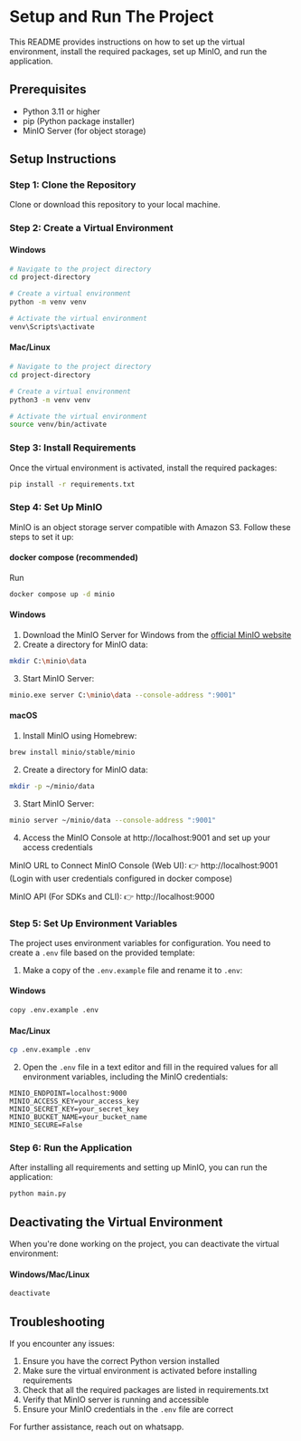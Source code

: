 # Setup and Run The Project

This README provides instructions on how to set up the virtual environment, install the required packages, set up MinIO, and run the application.

## Prerequisites

- Python 3.11 or higher
- pip (Python package installer)
- MinIO Server (for object storage)

## Setup Instructions

### Step 1: Clone the Repository

Clone or download this repository to your local machine.

### Step 2: Create a Virtual Environment

#### Windows
```bash
# Navigate to the project directory
cd project-directory

# Create a virtual environment
python -m venv venv

# Activate the virtual environment
venv\Scripts\activate
```

#### Mac/Linux
```bash
# Navigate to the project directory
cd project-directory

# Create a virtual environment
python3 -m venv venv

# Activate the virtual environment
source venv/bin/activate
```

### Step 3: Install Requirements

Once the virtual environment is activated, install the required packages:

```bash
pip install -r requirements.txt
```

### Step 4: Set Up MinIO

MinIO is an object storage server compatible with Amazon S3. Follow these steps to set it up:

#### docker compose (recommended)
Run
```bash
docker compose up -d minio
```

#### Windows

1. Download the MinIO Server for Windows from the [official MinIO website](https://min.io/open-source/download?platform=windows)
2. Create a directory for MinIO data:
```bash
mkdir C:\minio\data
```
3. Start MinIO Server:
```bash
minio.exe server C:\minio\data --console-address ":9001"
```

#### macOS

1. Install MinIO using Homebrew:
```bash
brew install minio/stable/minio
```
2. Create a directory for MinIO data:
```bash
mkdir -p ~/minio/data
```
3. Start MinIO Server:
```bash
minio server ~/minio/data --console-address ":9001"
```

4. Access the MinIO Console at http://localhost:9001 and set up your access credentials

MinIO URL to Connect
MinIO Console (Web UI):
👉 http://localhost:9001
(Login with user credentials configured in docker compose)

MinIO API (For SDKs and CLI):
👉 http://localhost:9000


### Step 5: Set Up Environment Variables

The project uses environment variables for configuration. You need to create a `.env` file based on the provided template:

1. Make a copy of the `.env.example` file and rename it to `.env`:

#### Windows
```bash
copy .env.example .env
```

#### Mac/Linux
```bash
cp .env.example .env
```

2. Open the `.env` file in a text editor and fill in the required values for all environment variables, including the MinIO credentials:
```
MINIO_ENDPOINT=localhost:9000
MINIO_ACCESS_KEY=your_access_key
MINIO_SECRET_KEY=your_secret_key
MINIO_BUCKET_NAME=your_bucket_name
MINIO_SECURE=False
```

### Step 6: Run the Application

After installing all requirements and setting up MinIO, you can run the application:

```bash
python main.py
```

## Deactivating the Virtual Environment

When you're done working on the project, you can deactivate the virtual environment:

#### Windows/Mac/Linux
```bash
deactivate
```

## Troubleshooting

If you encounter any issues:

1. Ensure you have the correct Python version installed
2. Make sure the virtual environment is activated before installing requirements
3. Check that all the required packages are listed in requirements.txt
4. Verify that MinIO server is running and accessible
5. Ensure your MinIO credentials in the `.env` file are correct

For further assistance, reach out on whatsapp.
